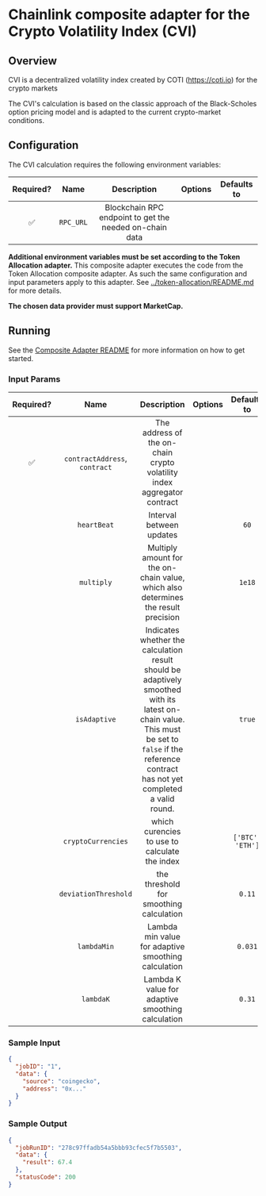 # Chainlink composite adapter for the Crypto Volatility Index (CVI)

## Overview

CVI is a decentralized volatility index created by COTI (https://coti.io) for the crypto markets

The CVI's calculation is based on the classic approach of the Black-Scholes option pricing model and is adapted to the current crypto-market conditions.

## Configuration

The CVI calculation requires the following environment variables:

| Required? |   Name    |                       Description                       | Options | Defaults to |
| :-------: | :-------: | :-----------------------------------------------------: | :-----: | :---------: |
|    ✅     | `RPC_URL` | Blockchain RPC endpoint to get the needed on-chain data |         |             |

**Additional environment variables must be set according to the Token Allocation adapter.**
This composite adapter executes the code from the Token Allocation composite adapter. As such the same configuration and input parameters apply to this adapter. See [../token-allocation/README.md](../token-allocation/README.md) for more details.

**The chosen data provider must support MarketCap.**

## Running

See the [Composite Adapter README](../README.md) for more information on how to get started.

### Input Params

| Required? |             Name              |                                              Description                                              | Options |   Defaults to    |
| :-------: | :---------------------------: | :---------------------------------------------------------------------------------------------------: | :-----: | :--------------: |
|    ✅     | `contractAddress`, `contract` |                The address of the on-chain crypto volatility index aggregator contract                |         |                  |
|           |          `heartBeat`          |                                       Interval between updates                                        |         |       `60`       |
|           |          `multiply`           |          Multiply amount for the on-chain value, which also determines the result precision           |         |      `1e18`      |
|           |         `isAdaptive`          | Indicates whether the calculation result should be adaptively smoothed with its latest on-chain value. This must be set to `false` if the reference contract has not yet completed a valid round. |         |      `true`      |
|           |      `cryptoCurrencies`       |                             which curencies to use to calculate the index                             |         | `['BTC', 'ETH']` |
|           |     `deviationThreshold`      |                                the threshold for smoothing calculation                                |         |      `0.11`      |
|           |          `lambdaMin`          |                          Lambda min value for adaptive smoothing calculation                          |         |     `0.031`      |
|           |           `lambdaK`           |                           Lambda K value for adaptive smoothing calculation                           |         |      `0.31`      |

### Sample Input

```json
{
  "jobID": "1",
  "data": {
    "source": "coingecko",
    "address": "0x..."
  }
}
```

### Sample Output

```json
{
  "jobRunID": "278c97ffadb54a5bbb93cfec5f7b5503",
  "data": {
    "result": 67.4
  },
  "statusCode": 200
}
```
